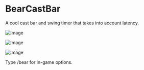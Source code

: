 # BearCastBar
A cool cast bar and swing timer that takes into account latency.

![image](https://user-images.githubusercontent.com/17283626/36479865-3d97cd6c-1745-11e8-9154-23e049125d11.png)

![image](https://user-images.githubusercontent.com/17283626/36479930-6bf66fb0-1745-11e8-8cfd-12c6afe2631f.png)

![image](https://user-images.githubusercontent.com/17283626/36480050-db23c360-1745-11e8-8062-0de7f3c38d44.png)

Type /bear for in-game options.

